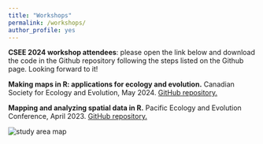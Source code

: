 ```yaml
---
title: "Workshops"
permalink: /workshops/
author_profile: yes
---
```




**CSEE 2024 workshop attendees**: please open the link below and download the code in the Github repository following the steps listed on the Github page. Looking forward to it!


**Making maps in R: applications for ecology and evolution.** Canadian Society for Ecology and Evolution, May 2024.
[GitHub repository.](https://github.com/wesleygreentree/CSEE2024-R-maps) 

**Mapping and analyzing spatial data in R.** Pacific Ecology and Evolution Conference, April 2023.
[GitHub repository.](https://github.com/wesleygreentree/PEEC2023-R-workshop)

![study area map](/files/study-area-bathymetry-topography.PNG)